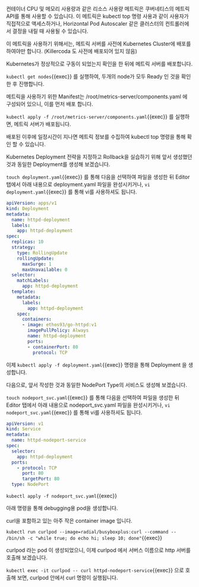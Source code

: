 컨테이너 CPU 및 메모리 사용량과 같은 리소스 사용량 메트릭은 쿠버네티스의 메트릭 API를 통해 사용할 수 있습니다. 이 메트릭은 kubectl top 명령 사용과 같이 사용자가 직접적으로 액세스하거나, Horizontal Pod Autoscaler 같은 클러스터의 컨트롤러에서 결정을 내릴 때 사용될 수 있습니다.

이 메트릭을 사용하기 위해서는, 메트릭 서버를 사전에 Kubernetes Cluster에 배포를 하여야만 합니다. (Killercoda 도 사전에 배포되어 있지 않음)

Kubernetes가 정상적으로 구동이 되었는지 확인을 한 뒤에 메트릭 서버를 배포합니다.

`kubectl get nodes`{{exec}} 를 실행하여, 두개의 node가 모두 Ready 인 것을 확인한 후 진행합니다.

메트릭을 사용하기 위한 Manifest는 /root/metrics-server/components.yaml 에 구성되어 있으니, 이를 먼저 배포 합니다.

`kubectl apply -f /root/metrics-server/components.yaml`{{exec}} 를 실행하면, 메트릭 서버가 배포됩니다.

배포된 이후에 일정시간이 지나면 메트릭 정보를 수집하여 kubectl top 명령을 통해 확인 할 수 있습니다.

Kubernetes Deployment 전략을 지정하고 Rollback을 실습하기 위해 앞서 생성했던 것과 동일한 Deployment를 생성해 보겠습니다.

`touch deployment.yaml`{{exec}} 를 통해 다음을 선택하여 파일을 생성한 뒤 Editor 탭에서 아래 내용으로 deployment.yaml 파일을 완성시키거나, `vi deployment.yaml`{{exec}} 를 통해 vi를 사용하셔도 됩니다.

```yaml
apiVersion: apps/v1
kind: Deployment
metadata:
  name: httpd-deployment
  labels:
    app: httpd-deployment
spec:
  replicas: 10
  strategy:
    type: RollingUpdate
    rollingUpdate:
      maxSurge: 1
      maxUnavailable: 0
  selector:
    matchLabels:
      app: httpd-deployment
  template:
    metadata:
      labels:
        app: httpd-deployment
    spec:
      containers:
      - image: ethos93/go-httpd:v1
        imagePullPolicy: Always
        name: httpd-deployment
        ports:
        - containerPort: 80
          protocol: TCP
```

이제 `kubectl apply -f deployment.yaml`{{exec}} 명령을 통해 Deployment 을 생성합니다.

다음으로, 앞서 작성한 것과 동일한 NodePort Type의 서비스도 생성해 보겠습니다.

`touch nodeport_svc.yaml`{{exec}} 를 통해 다음을 선택하여 파일을 생성한 뒤 Editor 탭에서 아래 내용으로 nodeport_svc.yaml 파일을 완성시키거나, `vi nodeport_svc.yaml`{{exec}} 를 통해 vi를 사용하셔도 됩니다.

```yaml
apiVersion: v1
kind: Service
metadata:
  name: httpd-nodeport-service
spec:
  selector:
    app: httpd-deployment
  ports:
    - protocol: TCP
      port: 80
      targetPort: 80
  type: NodePort
```

`kubectl apply -f nodeport_svc.yaml`{{exec}}

아래 명령을 통해 debugging용 pod을 생성합니다.

curl을 포함하고 있는 아주 작은 container image 입니다.

`kubectl run curlpod --image=radial/busyboxplus:curl --command -- /bin/sh -c "while true; do echo hi; sleep 10; done"`{{exec}}

curlpod 라는 pod 이 생성되었으니, 이제 curlpod 에서 서버스 이름으로 http 서버를 호출해 보겠습니다.

`kubectl exec -it curlpod -- curl httpd-nodeport-service`{{exec}} 으로 호출해 보면, curlpod 안에서 curl 명령이 실행됩니다.

